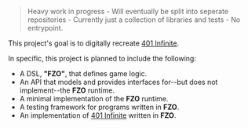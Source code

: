 > Heavy work in progress - Will eventually be split into seperate repositories - Currently just a collection of libraries and tests - No entrypoint.

This project's goal is to digitally recreate [401 Infinite](https://github.com/rtaylor034/401-infinite-paper).

In specific, this project is planned to include the following:
* A DSL, **"FZO"**, that defines game logic.
* An API that models and provides interfaces for--but does not implement--the **FZO** runtime.
* A minimal implementation of the **FZO** runtime.
* A testing framework for programs written in **FZO**.
* An implementation of [401 Infinite](https://github.com/rtaylor034/401-infinite-paper) written in **FZO**.
